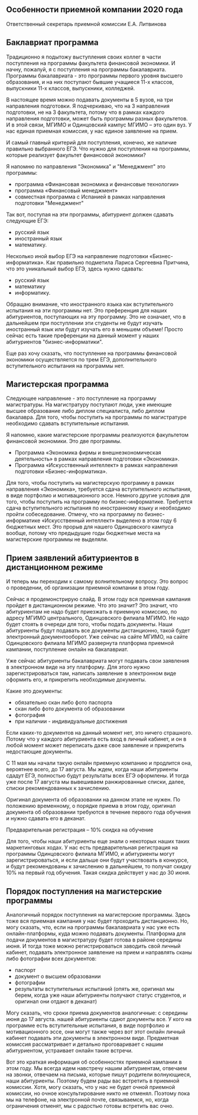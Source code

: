 Особенности приемной компании 2020 года 
---------------------------------------

Ответственный секретарь приемной комиссии Е.А. Литвинова

## Баклавриат программа

Традиционно я подытожу выступления своих коллег в части поступления на программы факультета финансовой экономики. И начну, пожалуй, я с поступления на программы бакалавриата. Программы бакалавриата - это программы первого уровня высшего образования, и на них поступают бывшие учащиеся 11-х классов, выпускники 11-х классов, выпускники, колледжей. 

В настоящее время можно подавать документы в 5 вузов, на три направления подготовки. Я подчеркиваю, что на 3 направления подготовки, не на 3 факультета, потому что в рамках каждого направления подготовки, может быть программы разных факультетов. И в этой связи, МГИМО и Одинцовский кампус МГИМО – это один вуз. У нас единая приемная комиссия, у нас единое заявление на прием. 

<!-- И наши абитуриенты, выбирая программы, например, факультета финансовой экономики, могут выбирать программы и головного МГИМО. Так, например, если абитуриент хочет выбрать для себя программу «Финансовая экономика и финансовые технологии» в рамках направления подготовки Экономика, он может выбирать другие программы в рамках этого направления подготовки и участвовать, например, в 8 конкурсах. Но при этом это будет один выбор, потому что выбрано одно направление подготовки. -->

И самый главный критерий для поступления, конечно, же наличие правильно выбранного ЕГЭ. Что нужно для поступления на программы, которые реализует факультет финансовой экономики?

Я напомню по направления "Экономика" и "Менеджмент" это программы:

- программа «Финансовая экономика и финансовые технологии» 
- программа «Финансовый менеджмент» 
- совместная программа с Испанией в рамках направления подготовки "Менеджмент"

Так вот, поступая на эти программы, абитуриент должен сдавать следующие ЕГЭ: 

- русский язык
- иностранный язык
- математику. 

Несколько иной выбор ЕГЭ на направление подготовки «Бизнес-информатика». Как правильно подметила Лариса Сергеевна Притчина, что это уникальный выбор ЕГЭ, здесь нужно сдавать: 

- русский язык
- математику 
- информатику. 

Обращаю внимание, что иностранного языка как вступительного испытания на эти программы нет. Это преференция для наших абитуриентов, поступающих на эту программу. Это не означает, что в дальнейшем при поступлении эти студенты не будут изучать иностранный язык или будут изучать его в меньшем объеме! Просто сейчас есть такие преференции на данный момент у наших абитуриентов "бизнес-информатики".

Еще раз хочу сказать, что поступление на программы финансовой экономики осуществляется по трем ЕГЭ, дополнительного вступительного испытания на программы нет. 

## Магистерская программа

Следующее направление - это поступление на программу магистратуры. На магистратуру поступают люди, уже имеющие высшее образование либо диплом специалиста, либо диплом бакалавра. Для того, чтобы поступить на программы по магистратуре необходимо сдавать вступительные испытания.

Я напомню, какие магистерские программы реализуются факультетом финансовой экономики. Это две программы. 
-	Программа «Экономика фирмы и внешнеэкономическая деятельность» в рамках направления подготовки «Экономика».
-	Программа «Искусственный интеллект» в рамках направления подготовки «Бизнес-информатика».

Для того, чтобы поступить на магистерскую программу в рамках направления «Экономика», требуется сдача вступительного испытания, в виде портфолио и мотивационного эссе. Немного другие условия для того, чтобы поступить на программу по бизнес-информатике. Требуется сдача вступительного испытания по иностранному языку и необходимо пройти собеседование. Отмечу, что на программу по бизнес-информатике «Искусственный интеллект» выделено в этом году 6 бюджетных мест. Это прорыв для нашего Одинцовского кампуса вообще, потому что предыдущие годы бюджетные места на магистерские программы не выделяли.

## Прием заявлений абитуриентов в дистанционном режиме

И теперь мы переходим к самому волнительному вопросу. Это вопрос о проведении, об организации приемной компании в этом году.

Сейчас я продемонстрирую слайд. В этом году вся приемная кампания пройдет в дистанционном режиме. Что это значит? Это значит, что абитуриентам не надо будет приезжать в приемную комиссию, по адресу МГИМО центрального, Одинцовского филиала МГИМО. Не надо будет стоять в очереди для того, чтобы подать документы. Наши абитуриенты будут подавать все документы дистанционно, такой будет электронный документооборот. Уже сейчас на сайте МГИМО, на сайте Одинцовского филиала МГИМО развернута платформа приемной кампании, поступление онлайн на бакалавриат. 

Уже сейчас абитуриенты бакалавриата могут подавать свои заявления в электронном виде на эту платформу. Для этого нужно зарегистрироваться там, написать заявление в электронном виде оформить его, и прикрепить необходимые документы. 

Какие это документы:

-	обязательно скан либо фото паспорта
-	скан либо фото документа об образовании
-	фотография
-	при наличии - индивидуальные достижения

Если каких-то документов на данный момент нет, это ничего страшного. Потому что у каждого абитуриента есть вход в личный кабинет, и он в любой момент может переписать даже свое заявление и прикрепить недостающие документы. 

С 11 мая мы начали такую онлайн приемную компанию и продлится она, вероятнее всего, до 17 августа. Мы ждем, когда наши абитуриенты сдадут ЕГЭ, полностью будут результаты всех ЕГЭ оформлены. И тогда уже после 17 августа мы вывешиваем ранжированные списки, далее, списки рекомендованных к зачислению.

Оригинал документа об образовании на данном этапе не нужен. По положению временному, о порядке приема в этом году, оригинал документа об образовании требуются в течение первого года обучения и нужно сдавать его в деканат.

Предварительная регистрация – 10% скидка на обучение

Для того, чтобы наши абитуриенты еще знали о некоторых наших таких маркетинговых ходах. У нас есть предварительная регистрация на программы Одинцовского филиала МГИМО, и абитуриенты могут зарегистрироваться, и если дальше они будут участвовать в конкурсе, и будут рекомендованы к зачислению в дальнейшем, то получат скидку 10% на первый год обучения. Такая скидка действует у нас до 30 июня. 

## Порядок поступления на магистерские программы 

Аналогичный порядок поступления на магистерские программы. Здесь тоже вся приемная кампания у нас будет проходить дистанционно. Но, могу сказать, что, если на программы бакалавриата у нас уже есть онлайн-платформы, куда можно подавать документы. Платформа для подачи документов в магистратуру будет готова в районе середины июня. И тогда тоже можно регистрироваться заводить свой личный кабинет, подавать электронное заявление на прием и направлять сканы либо фотографии всех документов:

-	паспорт
-	документ о высшем образовании
-	фотографии
-	результаты вступительных испытаний (опять же, оригинал мы берем, когда уже наши абитуриенты получают статус студентов, и оригинал они отдают в деканат)

Могу сказать, что сроки приема документов аналогичные: с середины июня до 17 августа. нашей абитуриенты сдают документы все. У кого на программе есть вступительные испытания, в виде портфолио и мотивационного эссе, они могут также через вот этот онлайн личный кабинет подавать эти документы в электронном виде. Предметная комиссия рассматривает и детально проговаривает с нашим абитуриентом, устраивает онлайн такие встречи. 

Вот это краткая информация об особенностях приемной кампании в этом году. Мы всегда идем навстречу нашим абитуриентам, отвечаем на звонки, отвечаем на письма, которые пишут родители волнующиеся, наши абитуриенты. Поэтому будем рады вас встретить в приемной комиссии. Хотя, могу сказать, что у нас не будет очной приемной комиссии, но очное консультирование никто не отменял. Поэтому пока мы на телефоне, на электронной почте, связываемся, но, когда ограничения отменят, мы с радостью готовы встретить вас очно.